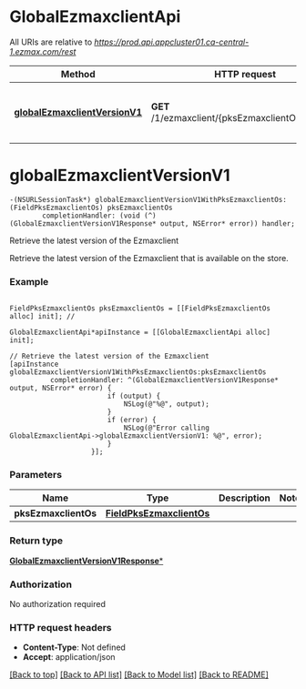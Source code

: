 # GlobalEzmaxclientApi

All URIs are relative to *https://prod.api.appcluster01.ca-central-1.ezmax.com/rest*

Method | HTTP request | Description
------------- | ------------- | -------------
[**globalEzmaxclientVersionV1**](GlobalEzmaxclientApi.md#globalezmaxclientversionv1) | **GET** /1/ezmaxclient/{pksEzmaxclientOs}/version | Retrieve the latest version of the Ezmaxclient


# **globalEzmaxclientVersionV1**
```objc
-(NSURLSessionTask*) globalEzmaxclientVersionV1WithPksEzmaxclientOs: (FieldPksEzmaxclientOs) pksEzmaxclientOs
        completionHandler: (void (^)(GlobalEzmaxclientVersionV1Response* output, NSError* error)) handler;
```

Retrieve the latest version of the Ezmaxclient

Retrieve the latest version of the Ezmaxclient that is available on the store.

### Example
```objc

FieldPksEzmaxclientOs pksEzmaxclientOs = [[FieldPksEzmaxclientOs alloc] init]; // 

GlobalEzmaxclientApi*apiInstance = [[GlobalEzmaxclientApi alloc] init];

// Retrieve the latest version of the Ezmaxclient
[apiInstance globalEzmaxclientVersionV1WithPksEzmaxclientOs:pksEzmaxclientOs
          completionHandler: ^(GlobalEzmaxclientVersionV1Response* output, NSError* error) {
                        if (output) {
                            NSLog(@"%@", output);
                        }
                        if (error) {
                            NSLog(@"Error calling GlobalEzmaxclientApi->globalEzmaxclientVersionV1: %@", error);
                        }
                    }];
```

### Parameters

Name | Type | Description  | Notes
------------- | ------------- | ------------- | -------------
 **pksEzmaxclientOs** | [**FieldPksEzmaxclientOs**](.md)|  | 

### Return type

[**GlobalEzmaxclientVersionV1Response***](GlobalEzmaxclientVersionV1Response.md)

### Authorization

No authorization required

### HTTP request headers

 - **Content-Type**: Not defined
 - **Accept**: application/json

[[Back to top]](#) [[Back to API list]](../README.md#documentation-for-api-endpoints) [[Back to Model list]](../README.md#documentation-for-models) [[Back to README]](../README.md)

